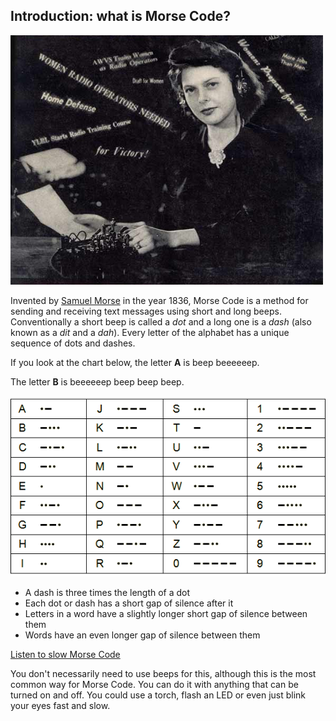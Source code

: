 ## Introduction: what is Morse Code?

![](./images/qst_may_1942.png)

Invented by [Samuel Morse](http://en.wikipedia.org/wiki/Samuel_F._B._Morse) in the year 1836, Morse Code is a method for sending and receiving text messages using short and long beeps. Conventionally a short beep is called a *dot* and a long one is a *dash* (also known as a *dit* and a *dah*). Every letter of the alphabet has a unique sequence of dots and dashes.

If you look at the chart below, the letter **A** is beep beeeeeep.

The letter **B** is beeeeeep beep beep beep.

![](./images/morse.png)

- A dash is three times the length of a dot
- Each dot or dash has a short gap of silence after it
- Letters in a word have a slightly longer short gap of silence between them
- Words have an even longer gap of silence between them

[Listen to slow Morse Code](https://raw.githubusercontent.com/raspberrypilearning/morse-code/master/sounds/slow_morse.mp3)

You don't necessarily need to use beeps for this, although this is the most common way for Morse Code. You can do it with anything that can be turned on and off. You could use a torch, flash an LED or even just blink your eyes fast and slow.
